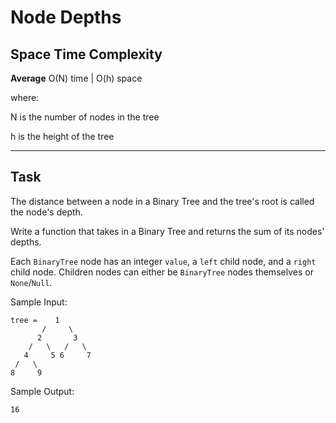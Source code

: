 # Node Depths

## Space Time Complexity

**Average** O(N) time | O(h) space

where:

N is the number of nodes in the tree

h is the height of the tree

---

## Task

The distance between a node in a Binary Tree and the tree's root is called the node's depth.

Write a function that takes in a Binary Tree and returns the sum of its nodes' depths.

Each `BinaryTree` node has an integer `value`, a `left` child node, and a `right` child node. Children nodes can either be `BinaryTree` nodes themselves or `None`/`Null`.

Sample Input:

```
tree =    1
       /     \
      2       3
    /   \   /   \
   4     5 6     7
 /   \
8     9
```

Sample Output:

```
16
```
